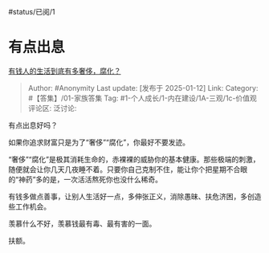 #status/已阅/1 

# 有点出息
[有钱人的生活到底有多奢侈，腐化？](https://www.zhihu.com/question/490838670/answer/77041960184)

> Author: #Anonymity
> Last update: [发布于 2025-01-12]
> Link:
> Category: #【答集】/01-家族答集 
> Tag: #1-个人成长/1-内在建设/1A-三观/1c-价值观 
> 评论区:
> 泛讨论:

有点出息好吗？

如果你追求财富只是为了“奢侈”“腐化”，你最好不要发迹。

“奢侈”“腐化”是极其消耗生命的，赤裸裸的威胁你的基本健康。那些极端的刺激，随便就会让你几天几夜睡不着。只要你自己克制不住，能让你个把星期不合眼的“神药”多的是，一次活活熬死你也没什么稀奇。

有钱多做点善事，让别人生活好一点，多伸张正义，消除愚昧、扶危济困，多创造些工作机会。

羡慕什么不好，羡慕钱最有毒、最有害的一面。

扶额。

